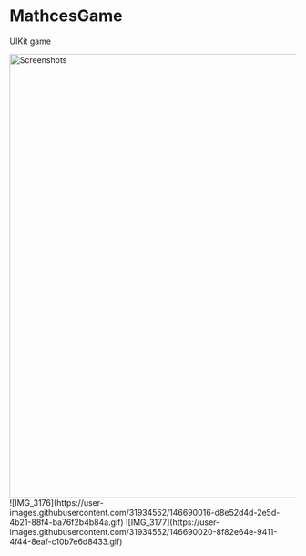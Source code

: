 # MathcesGame
UIKit game

<img width="778" alt="Screenshots" src="https://user-images.githubusercontent.com/31934552/146689990-4d8eb269-6a83-48f5-aa13-f06e562035df.png">
![IMG_3176](https://user-images.githubusercontent.com/31934552/146690016-d8e52d4d-2e5d-4b21-88f4-ba76f2b4b84a.gif)
![IMG_3177](https://user-images.githubusercontent.com/31934552/146690020-8f82e64e-9411-4f44-8eaf-c10b7e6d8433.gif)
